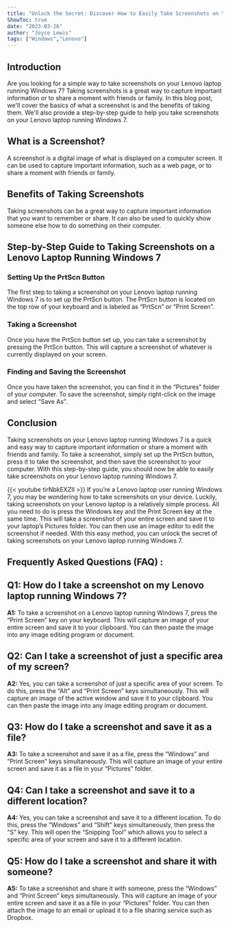 ```yaml
---
title: "Unlock the Secret: Discover How to Easily Take Screenshots on Your Lenovo Laptop Running Windows 7!"
ShowToc: true 
date: "2023-03-26"
author: "Joyce Lewis" 
tags: ["Windows","Lenovo"]
---
```

## Introduction
Are you looking for a simple way to take screenshots on your Lenovo laptop running Windows 7? Taking screenshots is a great way to capture important information or to share a moment with friends or family. In this blog post, we'll cover the basics of what a screenshot is and the benefits of taking them. We'll also provide a step-by-step guide to help you take screenshots on your Lenovo laptop running Windows 7.

## What is a Screenshot?
A screenshot is a digital image of what is displayed on a computer screen. It can be used to capture important information, such as a web page, or to share a moment with friends or family.

## Benefits of Taking Screenshots
Taking screenshots can be a great way to capture important information that you want to remember or share. It can also be used to quickly show someone else how to do something on their computer.

## Step-by-Step Guide to Taking Screenshots on a Lenovo Laptop Running Windows 7

### Setting Up the PrtScn Button
The first step to taking a screenshot on your Lenovo laptop running Windows 7 is to set up the PrtScn button. The PrtScn button is located on the top row of your keyboard and is labeled as “PrtScn” or “Print Screen”.

### Taking a Screenshot
Once you have the PrtScn button set up, you can take a screenshot by pressing the PrtScn button. This will capture a screenshot of whatever is currently displayed on your screen.

### Finding and Saving the Screenshot
Once you have taken the screenshot, you can find it in the “Pictures” folder of your computer. To save the screenshot, simply right-click on the image and select “Save As”.

## Conclusion
Taking screenshots on your Lenovo laptop running Windows 7 is a quick and easy way to capture important information or share a moment with friends and family. To take a screenshot, simply set up the PrtScn button, press it to take the screenshot, and then save the screenshot to your computer. With this step-by-step guide, you should now be able to easily take screenshots on your Lenovo laptop running Windows 7.

{{< youtube tirNbkEXZII >}} 
If you’re a Lenovo laptop user running Windows 7, you may be wondering how to take screenshots on your device. Luckily, taking screenshots on your Lenovo laptop is a relatively simple process. All you need to do is press the Windows key and the Print Screen key at the same time. This will take a screenshot of your entire screen and save it to your laptop’s Pictures folder. You can then use an image editor to edit the screenshot if needed. With this easy method, you can unlock the secret of taking screenshots on your Lenovo laptop running Windows 7.

## Frequently Asked Questions (FAQ) :
## Q1: How do I take a screenshot on my Lenovo laptop running Windows 7?

**A1:** To take a screenshot on a Lenovo laptop running Windows 7, press the “Print Screen” key on your keyboard. This will capture an image of your entire screen and save it to your clipboard. You can then paste the image into any image editing program or document.

## Q2: Can I take a screenshot of just a specific area of my screen?

**A2:** Yes, you can take a screenshot of just a specific area of your screen. To do this, press the “Alt” and “Print Screen” keys simultaneously. This will capture an image of the active window and save it to your clipboard. You can then paste the image into any image editing program or document.

## Q3: How do I take a screenshot and save it as a file?

**A3:** To take a screenshot and save it as a file, press the “Windows” and “Print Screen” keys simultaneously. This will capture an image of your entire screen and save it as a file in your “Pictures” folder.

## Q4: Can I take a screenshot and save it to a different location?

**A4:** Yes, you can take a screenshot and save it to a different location. To do this, press the “Windows” and “Shift” keys simultaneously, then press the “S” key. This will open the “Snipping Tool” which allows you to select a specific area of your screen and save it to a different location.

## Q5: How do I take a screenshot and share it with someone?

**A5:** To take a screenshot and share it with someone, press the “Windows” and “Print Screen” keys simultaneously. This will capture an image of your entire screen and save it as a file in your “Pictures” folder. You can then attach the image to an email or upload it to a file sharing service such as Dropbox.


